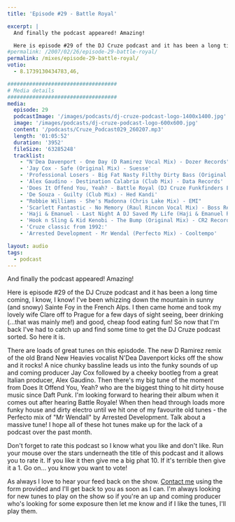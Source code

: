 ```yaml
---
title: 'Episode #29 - Battle Royal'

excerpt: |
  And finally the podcast appeared! Amazing!

  Here is episode #29 of the DJ Cruze podcast and it has been a long time coming, I know, I know! I've been whizzing down the mountain in sunny (and snowy) Sainte Foy in the French Alps. I then came home and took my lovely wife Clare off to Prague for a few days of sight seeing, beer drinking (...that was mainly me!) and good, cheap food eating fun! So now that I'm back I've had to catch up and find some time to get the DJ Cruze podcast sorted. So here it is...
#permalink: /2007/02/26/episode-29-battle-royal/
permalink: /mixes/episode-29-battle-royal/
votio:
  - 8.1739130434783,46,

###################################
# Media details
###################################
media:
  episode: 29
  podcastImage: '/images/podcasts/dj-cruze-podcast-logo-1400x1400.jpg'
  image: '/images/podcasts/dj-cruze-podcast-logo-600x600.jpg'
  content: '/podcasts/Cruze_Podcast029_260207.mp3'
  length: '01:05:52'
  duration: '3952'
  fileSize: '63285248'
  tracklist:
    - "N'Dea Davenport - One Day (D Ramirez Vocal Mix) - Dozer Records"
    - 'Jay Cox - Safe (Original Mix) - Suesse'
    - 'Professional Losers - Big Fat Nasty Filthy Dirty Bass (Original Mix) - Southern Fried Recordings'
    - 'Alex Gaudino - Destination Calabria (Club Mix) - Data Records'
    - 'Does It Offend You, Yeah? - Battle Royal (DJ Cruze Funkfinders Edit) - CDR'
    - 'De Souza - Guilty (Club Mix) - Hed Kandi'
    - "Robbie Williams - She's Madonna (Chris Lake Mix) - EMI"
    - 'Scarlett Fantastic - No Memory (Raul Rincon Vocal Mix) - Boss Records'
    - 'Haji & Emanuel - Last Night A DJ Saved My Life (Haji & Emanuel Remix) - Apollo Records'
    - 'Hook n Sling & Kid Kenobi - The Bump (Original Mix) - CR2 Records'
    - 'Cruze classic from 1992:'
    - 'Arrested Development - Mr Wendal (Perfecto Mix) - Cooltempo'

layout: audio
tags:
  - podcast
---
```


And finally the podcast appeared! Amazing!

Here is episode #29 of the DJ Cruze podcast and it has been a long time coming, I know, I know! I've been whizzing down the mountain in sunny (and snowy) Sainte Foy in the French Alps. I then came home and took my lovely wife Clare off to Prague for a few days of sight seeing, beer drinking (...that was mainly me!) and good, cheap food eating fun! So now that I'm back I've had to catch up and find some time to get the DJ Cruze podcast sorted. So here it is.

There are loads of great tunes on this episdode. The new D Ramirez remix of the old Brand New Heavies vocalist N'Dea Davenport kicks off the show and it rocks! A nice chunky bassline leads us into the funky sounds of up and coming producer Jay Cox followed by a cheeky bootleg from a great Italian producer, Alex Gaudino. Then there's my big tune of the moment from Does It Offend You, Yeah? who are the biggest thing to hit dirty house music since Daft Punk. I'm looking forward to hearing their album when it comes out after hearing Battle Royale! When then head through loads more funky house and dirty electro until we hit one of my favourite old tunes - the Perfecto mix of "Mr Wendall" by Arrested Development. Talk about a massive tune! I hope all of these hot tunes make up for the lack of a podcast over the past month.

Don't forget to rate this podcast so I know what you like and don't like. Run your mouse over the stars underneath the title of this podcast and it allows you to rate it. If you like it then give me a big phat 10. If it's terrible then give it a 1. Go on... you know you want to vote!

As always I love to hear your feed back on the show. [Contact me][1] using the form provided and I'll get back to you as soon as I can. I'm always looking for new tunes to play on the show so if you're an up and coming producer who's looking for some exposure then let me know and if I like the tunes, I'll play them.

[1]: /contact
